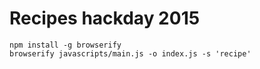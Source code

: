# Recipes hackday 2015

````
npm install -g browserify
browserify javascripts/main.js -o index.js -s 'recipe'
````
